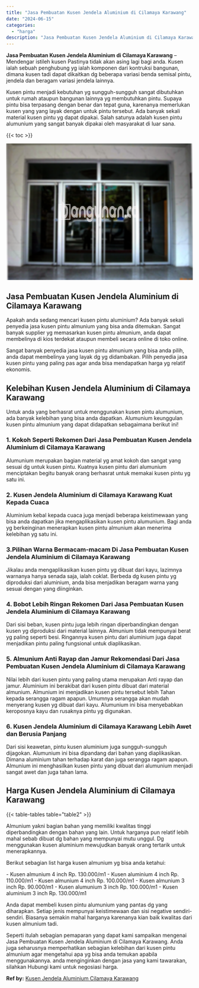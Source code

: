```yaml
---
title: "Jasa Pembuatan Kusen Jendela Aluminium di Cilamaya Karawang"
date: "2024-06-15"
categories: 
  - "harga"
description: "Jasa Pembuatan Kusen Jendela Aluminium di Cilamaya Karawang. Seperti itulah sebagian pemaparan yang dapat kami sampaikan mengenai Jasa Pembuatan Kusen Jendel..."
---
```


**Jasa Pembuatan Kusen Jendela Aluminium di Cilamaya Karawang** – Mendengar istileh kusen Pastinya tidak akan asing lagi bagi anda. Kusen ialah sebuah penghubung yg ialah komponen dari kontruksi bangunan, dimana kusen tadi dapat dikaitkan dg beberapa variasi benda semisal pintu, jendela dan beragam variasi jendela lainnya.

Kusen pintu menjadi kebutuhan yg sungguh-sungguh sangat dibutuhkan untuk rumah ataupun bangunan lainnya yg membutuhkan pintu. Supaya pintu bisa terpasang dengan benar dan tepat guna, karenanya memerlukan kusen yang yang layak dengan untuk pintu tersebut. Ada banyak sekali material kusen pintu yg dapat dipakai. Salah satunya adalah kusen pintu alumunium yang sangat banyak dipakai oleh masyarakat di luar sana.

{{< toc >}}

![Jasa Pembuatan Kusen Jendela Aluminium di Cilamaya Karawang](/images/harga-kusen-jendela-alumunium-13.png)

## Jasa Pembuatan Kusen Jendela Aluminium di Cilamaya Karawang

Apakah anda sedang mencari kusen pintu aluminium? Ada banyak sekali penyedia jasa kusen pintu almunium yang bisa anda ditemukan. Sangat banyak supplier yg memasarkan kusen pintu almunium, anda dapat membelinya di kios terdekat ataupun membeli secara online di toko online.

Sangat banyak penyedia jasa kusen pintu almunium yang bisa anda pilih, anda dapat membelinya yang layak dg yg didambakan. Pilih penyedia jasa kusen pintu yang paling pas agar anda bisa mendapatkan harga yg relatif ekonomis.

## Kelebihan Kusen Jendela Aluminium di Cilamaya Karawang

Untuk anda yang berhasrat untuk menggunakan kusen pintu alumunium, ada banyak kelebihan yang bisa anda dapatkan. Alumunium keunggulan kusen pintu almunium yang dapat didapatkan sebagaimana berikut ini!

### 1\. Kokoh Seperti Rekomen Dari Jasa Pembuatan Kusen Jendela Aluminium di Cilamaya Karawang

Alumunium merupakan bagian material yg amat kokoh dan sangat yang sesuai dg untuk kusen pintu. Kuatnya kusen pintu dari alumunium menciptakan begitu banyak orang berhasrat untuk memakai kusen pintu yg satu ini.

### 2\. Kusen Jendela Aluminium di Cilamaya Karawang Kuat Kepada Cuaca

Aluminium kebal kepada cuaca juga menjadi beberapa keistimewaan yang bisa anda dapatkan jika mengaplikasikan kusen pintu alumunium. Bagi anda yg berkeinginan menerapkan kusen pintu almunium akan menerima kelebihan yg satu ini.

### 3.Pilihan Warna Bermacam-macam Di Jasa Pembuatan Kusen Jendela Aluminium di Cilamaya Karawang

Jikalau anda mengaplikasikan kusen pintu yg dibuat dari kayu, lazimnya warnanya hanya senada saja, ialah coklat. Berbeda dg kusen pintu yg diproduksi dari aluminium, anda bisa menjadikan beragam warna yang sesuai dengan yang diinginkan.

### 4\. Bobot Lebih Ringan Rekomen Dari Jasa Pembuatan Kusen Jendela Aluminium di Cilamaya Karawang

Dari sisi beban, kusen pintu juga lebih ringan diperbandingkan dengan kusen yg diproduksi dari material lainnya. Almunium tidak mempunyai berat yg paling seperti besi. Ringannya kusen pintu dari aluminium juga dapat menjadikan pintu paling fungsional untuk diaplikasikan.

### 5\. Almunium Anti Rayap dan Jamur Rekomendasi Dari Jasa Pembuatan Kusen Jendela Aluminium di Cilamaya Karawang

Nilai lebih dari kusen pintu yang paling utama merupakan Anti rayap dan jamur. Aluminium ini berakibat dari kusen pintu dibuat dari material almunium. Almunium ini menjadikan kusen pintu tersebut lebih Tahan kepada serangga ragam apapun. Umumnya serangga akan mudah menyerang kusen yg dibuat dari kayu. Alumunium ini bisa menyebabkan keroposnya kayu dan rusaknya pintu yg digunakan.

### 6\. Kusen Jendela Aluminium di Cilamaya Karawang Lebih Awet dan Berusia Panjang

Dari sisi keawetan, pintu kusen aluminium juga sungguh-sungguh dijagokan. Alumunium ini bisa dipandang dari bahan yang diaplikasikan. Dimana aluminium tahan terhadap karat dan juga serangga ragam apapun. Almunium ini menghasilkan kusen pintu yang dibuat dari alumunium menjadi sangat awet dan juga tahan lama.

## Harga Kusen Jendela Aluminium di Cilamaya Karawang

{{< table-tables table="table2" >}}

Almunium yakni bagian bahan yang memiliki kwalitas tinggi diperbandingkan dengan bahan yang lain. Untuk harganya pun relatif lebih mahal sebab dibuat dg bahan yang mempunyai mutu unggul. Dg menggunakan kusen aluminium mewujudkan banyak orang tertarik untuk menerapkannya.

Berikut sebagian list harga kusen almunium yg bisa anda ketahui:

\- Kusen almunium 4 inch Rp. 130.000/m1 - Kusen aluminium 4 inch Rp. 110.000/m1 - Kusen almunium 4 inch Rp. 100.000/m1 - Kusen almunium 3 inch Rp. 90.000/m1 - Kusen alumunium 3 inch Rp. 100.000/m1 - Kusen aluminium 3 inch Rp. 130.000/m1

Anda dapat membeli kusen pintu alumunium yang pantas dg yang diharapkan. Setiap jenis mempunyai keistimewaan dan sisi negative sendiri-sendiri. Biasanya semakin mahal harganya karenanya kian baik kwalitas dari kusen almunium tadi.

Seperti itulah sebagian pemaparan yang dapat kami sampaikan mengenai Jasa Pembuatan Kusen Jendela Aluminium di Cilamaya Karawang. Anda juga seharusnya memperhatikan sebagian kelebihan dari kusen pintu almunium agar mengetahui apa yg bisa anda temukan apabila menggunakannya. anda menginginkan dengan jasa yang kami tawarakan, silahkan Hubungi kami untuk negosiasi harga.

**Ref by:** [Kusen Jendela Aluminium Cilamaya Karawang](https://id.wikipedia.org/wiki/Kusen)
